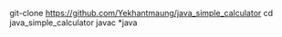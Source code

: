 git-clone https://github.com/Yekhantmaung/java_simple_calculator
cd java_simple_calculator
javac *java
